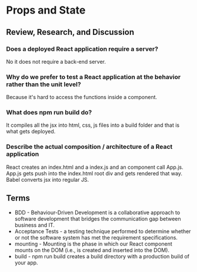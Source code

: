 # Props and State

## Review, Research, and Discussion

### Does a deployed React application require a server?

No it does not require a back-end server.

### Why do we prefer to test a React application at the behavior rather than the unit level?

Because it's hard to access the functions inside a component.

### What does npm run build do?

It compiles all the jsx into html, css, js files into a build folder and that is what gets deployed.

### Describe the actual composition / architecture of a React application

React creates an index.html and a index.js and an component call App.js. App.js gets push into the index.html root div and gets rendered that way. Babel converts jsx into regular JS.

## Terms

- BDD - Behaviour-Driven Development is a collaborative approach to software development that bridges the communication gap between business and IT.
- Acceptance Tests - a testing technique performed to determine whether or not the software system has met the requirement specifications.
- mounting - Mounting is the phase in which our React component mounts on the DOM (i.e., is created and inserted into the DOM).
- build - npm run build creates a build directory with a production build of your app. 
